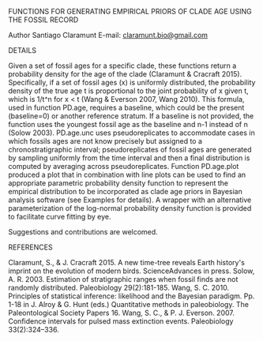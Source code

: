 FUNCTIONS FOR GENERATING EMPIRICAL PRIORS OF CLADE AGE USING THE FOSSIL RECORD

Author
Santiago Claramunt
E-mail: claramunt.bio@gmail.com

DETAILS

Given a set of fossil ages for a specific clade, these functions return a probability density for the age of the clade (Claramunt & Cracraft 2015). Specifically, if a set of fossil ages (x) is uniformly distributed, the probability density of the true age t is proportional to the joint probability of x given t, which is 1/t^n for x < t (Wang & Everson 2007, Wang 2010). This formula, used in function PD.age, requires a baseline, which could be the present (baseline=0) or another reference stratum. If a baseline is not provided, the function uses the youngest fossil age as the baseline and n-1 instead of n (Solow 2003). PD.age.unc uses pseudoreplicates to accommodate cases in which fossils ages are not know precisely but assigned to a chronostratigraphic interval; pseudoreplicates of fossil ages are generated by sampling uniformly from the time interval and then a final distribution is computed by averaging across pseudoreplicates. Function PD.age.plot produced a plot that in combination with line plots can be used to find an appropriate parametric probability density function to represent the empirical distribution to be incorporated as clade age priors in Bayesian analysis software (see Examples for details). A wrapper with an alternative parameterization of the log-normal probability density function is provided to facilitate curve fitting by eye.

Suggestions and contributions are welcomed.

REFERENCES

Claramunt, S., & J. Cracraft 2015. A new time-tree reveals Earth history's imprint on the evolution of modern birds. ScienceAdvances in press.
Solow, A. R. 2003. Estimation of stratigraphic ranges when fossil finds are not randomly distributed. Paleobiology 29(2):181-185.
Wang, S. C. 2010. Principles of statistical inference: likelihood and the Bayesian paradigm. Pp. 1-18 in J. Alroy & G. Hunt (eds.) Quantitative methods in paleobiology. The Paleontological Society Papers 16.
Wang, S. C., & P. J. Everson. 2007. Confidence intervals for pulsed mass extinction events. Paleobiology 33(2):324–336.

